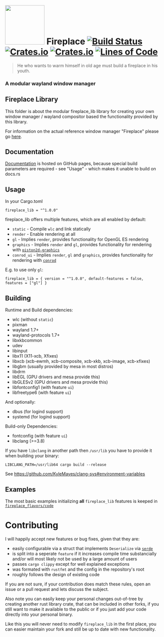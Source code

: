 # <img src="https://cdn.rawgit.com/Drakulix/fireplace/bf10b919/assets/fireplace.svg" width="128"> Fireplace [![Build Status](https://travis-ci.org/Drakulix/fireplace.svg?branch=master)](https://travis-ci.org/Drakulix/fireplace) [![Crates.io](https://img.shields.io/crates/v/fireplace_lib.svg)](https://crates.io/crates/fireplace_lib) [![Crates.io](https://img.shields.io/crates/l/fireplace_lib.svg)](https://github.com/Drakulix/fireplace_lib/blob/master/LICENSE) [![Lines of Code](https://tokei.rs/b1/github/Drakulix/fireplace)](https://github.com/Aaronepower/tokei)

> He who wants to warm himself in old age must build a fireplace in his youth.


### A modular wayland window manager


## Fireplace Library

This folder is about the modular fireplace_lib library for creating your own
window manager / wayland compositor based the functionality provided by this library.

For information on the actual reference window manager "Fireplace" please go [here](https://github.com/Drakulix/fireplace).


## Documentation

[Documentation](https://Drakulix.github.io/fireplace) is hosted on GitHub pages,
because special build parameters are required - see "Usage" - which makes it
unable to build on docs.rs


## Usage

In your Cargo.toml

```
fireplace_lib = "^1.0.0"
```

fireplace_lib offers multiple features, which are all enabled by default:
- `static` - Compile `wlc` and link statically
- `render` - Enable rendering at all
- `gl` - Implies `render`, provides functionality for OpenGL ES rendering
- `graphics` - Implies `render` and `gl`, provides functionality for rendering with [`piston2d-graphics`](https://crates.io/crates/piston2d-graphics)
- `conrod_ui` - Implies `render`, `gl` and `graphics`, provides functionality for rendering with [`conrod`](https://crates.io/crates/conrod)

E.g. to use only `gl`:
```
fireplace_lib = { version = "^1.0.0", default-features = false, features = ["gl"] }
```


## Building

Runtime and Build dependencies:

- wlc (without `static`)
- pixman
- wayland 1.7+
- wayland-protocols 1.7+
- libxkbcommon
- udev
- libinput
- libx11 (X11-xcb, Xfixes)
- libxcb (xcb-ewmh, xcb-composite, xcb-xkb, xcb-image, xcb-xfixes)
- libgbm (usually provided by mesa in most distros)
- libdrm
- libEGL (GPU drivers and mesa provide this)
- libGLESv2 (GPU drivers and mesa provide this)
- libfontconfig1 (with feature `ui`)
- libfreetype6 (with feature `ui`)

And optionally:

- dbus (for logind support)
- systemd (for logind support)

Build-only Dependencies:

- fontconfig (with feature `ui`)
- libclang (>=3.8)

If you have `libclang` in another path then `/usr/lib` you have to provide it when building your binary:
```
LIBCLANG_PATH=/usr/lib64 cargo build --release
```

See https://github.com/KyleMayes/clang-sys#environment-variables


## Examples

The most basic examples initializing **all** `fireplace_lib` features is keeped in [`fireplace_flavors/code`](https://github.com/Drakulix/fireplace/blob/master/fireplace_flavors/code)


# Contributing

I will happily accept new features or bug fixes, given that they are:

- easily configurable via a struct that implements `Deserialize` via [`serde`](https://serde.rs/)
- is split into a seperate `feature` if it increases compile time substancially and/or will most likely not be used by a large amount of users
- passes `cargo clippy` except for well explained exceptions
- was formated with `rustfmt` and the config in the repository's root
- roughly follows the design of existing code

If you are not sure, if your contribution does match these rules, open an issue or a
pull request and lets discuss the subject.

Also note you can easily keep your personal changes out-of-tree by creating another
rust library crate, that can be included in other forks, if you still want to make it
available to the public or if you just add your code directly into your personal binary.

Like this you will never need to modify `fireplace_lib` in the first place,
you can easier maintain your fork and still be up to date with new functionality.
